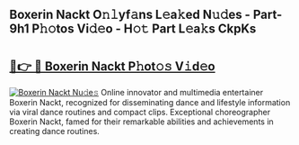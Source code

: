 ## Boxerin Nackt O𝚗𝚕yf𝚊ns L𝚎a𝚔ed N𝚞𝚍es - Part-9h1 P𝚑𝚘tos Vi𝚍𝚎o - H𝚘𝚝 Part L𝚎a𝚔s CkpKs

# <h2><a href="http://kfdgkc.oniu.top/?m=Boxerin+Nackt">🔗👉 🔴 Boxerin Nackt P𝚑ot𝚘𝚜 V𝚒d𝚎o</a></h2>

[![Boxerin Nackt Nu𝚍e𝚜](https://i.imgur.com/0qMVB7G.gif)](http://kfdgkc.oniu.top/?m=Boxerin+Nackt)
Online innovator and multimedia entertainer Boxerin Nackt, recognized for disseminating dance and lifestyle information via viral dance routines and compact clips. Exceptional choreographer Boxerin Nackt, famed for their remarkable abilities and achievements in creating dance routines.  
